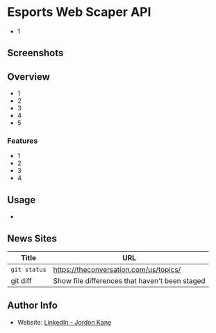 # Esports Web Scaper API
- 1
## Screenshots
## Overview
- 1
- 2
- 3
- 4
- 5
### Features
- 1
- 2
- 3
- 4
## Usage
- 

## News Sites
| Title | URL |
| --- | --- |
| `git status` | https://theconversation.com/us/topics/ |
| git diff | Show file differences that haven't been staged   
## Author Info
- Website: [LinkedIn - Jordon Kane](https://www.linkedin.com/in/jordonkane/)

